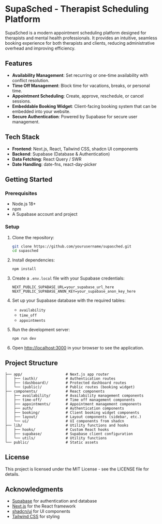 # SupaSched - Therapist Scheduling Platform

SupaSched is a modern appointment scheduling platform designed for therapists and mental health professionals. It provides an intuitive, seamless booking experience for both therapists and clients, reducing administrative overhead and improving efficiency.

## Features

- **Availability Management**: Set recurring or one-time availability with conflict resolution.
- **Time Off Management**: Block time for vacations, breaks, or personal time.
- **Appointment Scheduling**: Create, approve, reschedule, or cancel sessions.
- **Embeddable Booking Widget**: Client-facing booking system that can be embedded into your website.
- **Secure Authentication**: Powered by Supabase for secure user management.

## Tech Stack

- **Frontend**: Next.js, React, Tailwind CSS, shadcn UI components
- **Backend**: Supabase (Database & Authentication)
- **Data Fetching**: React Query / SWR
- **Date Handling**: date-fns, react-day-picker

## Getting Started

### Prerequisites

- Node.js 18+
- npm
- A Supabase account and project

### Setup

1. Clone the repository:

   ```bash
   git clone https://github.com/yourusername/supasched.git
   cd supasched
   ```

2. Install dependencies:

   ```bash
   npm install
   ```

3. Create a `.env.local` file with your Supabase credentials:

   ```
   NEXT_PUBLIC_SUPABASE_URL=your_supabase_url_here
   NEXT_PUBLIC_SUPABASE_ANON_KEY=your_supabase_anon_key_here
   ```

4. Set up your Supabase database with the required tables:

   - `availability`
   - `time_off`
   - `appointments`

5. Run the development server:

   ```bash
   npm run dev
   ```

6. Open [http://localhost:3000](http://localhost:3000) in your browser to see the application.

## Project Structure

```
├── app/                    # Next.js app router
│   ├── (auth)/             # Authentication routes
│   ├── (dashboard)/        # Protected dashboard routes
│   └── (public)/           # Public routes (booking widget)
├── components/             # React components
│   ├── availability/       # Availability management components
│   ├── time-off/           # Time off management components
│   ├── appointments/       # Appointment management components
│   ├── auth/               # Authentication components
│   ├── booking/            # Client booking widget components
│   ├── layout/             # Layout components (sidebar, etc.)
│   └── ui/                 # UI components from shadcn
├── lib/                    # Utility functions and hooks
│   ├── hooks/              # Custom React hooks
│   ├── supabase/           # Supabase client configuration
│   └── utils/              # Utility functions
└── public/                 # Static assets
```

## License

This project is licensed under the MIT License - see the LICENSE file for details.

## Acknowledgments

- [Supabase](https://supabase.com/) for authentication and database
- [Next.js](https://nextjs.org/) for the React framework
- [shadcn/ui](https://ui.shadcn.com/) for UI components
- [Tailwind CSS](https://tailwindcss.com/) for styling
